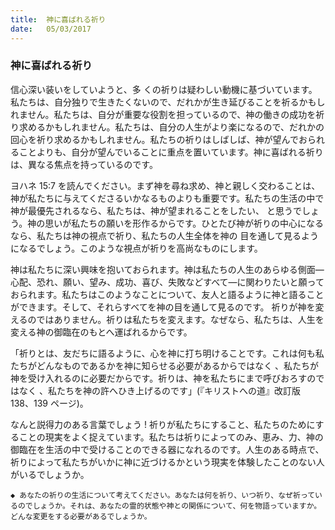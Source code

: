 ```yaml
---
title:  神に喜ばれる祈り
date:   05/03/2017
---
```


### 神に喜ばれる祈り

 信心深い装いをしていようと、多 くの祈りは疑わしい動機に基づいています。私たちは、自分独りで生きたくないので、だれかが生き延びることを祈るかもしれません。私たちは、自分が重要な役割を担っているので、神の働きの成功を祈り求めるかもしれません。私たちは、自分の人生がより楽になるので、だれかの回心を祈り求めるかもしれません。私たちの祈りはしばしば、神が望んでおられることよりも、自分が望んでいることに重点を置いています。神に喜ばれる祈りは、異なる焦点を持っているのです。

 ヨハネ 15:7 を読んでください。まず神を尋ね求め、神と親しく交わることは、神が私たちに与えてくださるいかなるものよりも重要です。私たちの生活の中で神が最優先されるなら、私たちは、神が望まれることをしたい、 と思うでしょう。神の思いが私たちの願いを形作るからです。ひとたび神が祈りの中心になるなら、私たちは神の視点で祈り、私たちの人生全体を神の 目を通して見るようになるでしょう。このような視点が祈りを高尚なものにします。

 神は私たちに深い興味を抱いておられます。神は私たちの人生のあらゆる側面―心配、恐れ、願い、望み、成功、喜び、失敗などすべて―に関わりたいと願っておられます。私たちはこのようなことについて、友人と語るように神と語ることができます。そして、それらすべてを神の目を通して見るのです。 祈りが神を変えるのではありません。祈りは私たちを変えます。なぜなら、私たちは、人生を変える神の御臨在のもとへ運ばれるからです。
 
「祈りとは、友だちに語るように、心を神に打ち明けることです。これは何も私たちがどんなものであるかを神に知らせる必要があるからではなく 、私たちが神を受け入れるのに必要だからです。祈りは、神を私たちにまで呼びおろすのではなく 、私たちを神の許へひき上げるのです」(『キリストへの道』改訂版 138、139 ページ)。

 なんと説得力のある言葉でしょう ! 祈りが私たちにすること、私たちのためにすることの現実をよく捉えています。私たちは祈りによってのみ、恵み、力、神の御臨在を生活の中で受けることのできる器になれるのです。人生のある時点で、祈りによって私たちがいかに神に近づけるかという現実を体験したことのない人がいるでしょうか。

`◆ あなたの祈りの生活について考えてください。あなたは何を祈り、いつ祈り、なぜ祈っているのでしょうか。それは、あなたの霊的状態や神との関係について、何を物語っていますか。どんな変更をする必要があるでしょうか。`
